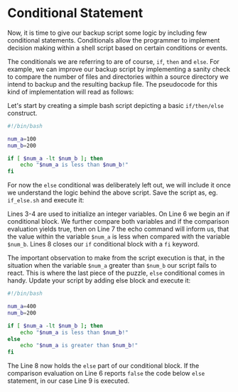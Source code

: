 # Conditional Statement

Now, it is time to give our backup script some logic by including few conditional statements. Conditionals allow the programmer to implement decision making within a shell script based on certain conditions or events.

The conditionals we are referring to are of course, `if`, `then` and `else`. For example, we can improve our backup script by implementing a sanity check to compare the number of files and directories within a source directory we intend to backup and the resulting backup file. The pseudocode for this kind of implementation will read as follows:

Let's start by creating a simple bash script depicting a basic `if/then/else` construct.

```bash
#!/bin/bash

num_a=100
num_b=200

if [ $num_a -lt $num_b ]; then
    echo "$num_a is less than $num_b!"
fi
```

For now the `else` conditional was deliberately left out, we will include it once we understand the logic behind the above script. Save the script as, eg. `if_else.sh` and execute it:

Lines 3-4 are used to initialize an integer variables. On Line 6 we begin an if conditional block. We further compare both variables and if the comparison evaluation yields true, then on Line 7 the echo command will inform us, that the value within the variable `$num_a` is less when compared with the variable `$num_b`. Lines 8 closes our `if` conditional block with a `fi` keyword.

The important observation to make from the script execution is that, in the situation when the variable `$num_a` greater than `$num_b` our script fails to react. This is where the last piece of the puzzle, `else` conditional comes in handy. Update your script by adding else block and execute it:

```bash
#!/bin/bash

num_a=400
num_b=200

if [ $num_a -lt $num_b ]; then
    echo "$num_a is less than $num_b!"
else
    echo "$num_a is greater than $num_b!"
fi
```
The Line 8 now holds the `else` part of our conditional block. If the comparison evaluation on Line 6 reports `false` the code below `else` statement, in our case Line 9 is executed.


